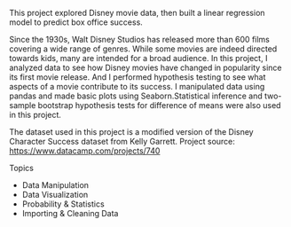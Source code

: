 This project explored Disney movie data, then built a linear regression model to predict box office success.

Since the 1930s, Walt Disney Studios has released more than 600 films covering a wide range of genres. While some movies are indeed directed towards kids, many are intended for a broad audience. In this project, I analyzed data to see how Disney movies have changed in popularity since its first movie release. And I performed hypothesis testing to see what aspects of a movie contribute to its success.
I manipulated data using pandas and made basic plots using Seaborn.Statistical inference and two-sample bootstrap hypothesis tests for difference of means were also used in this project.

The dataset used in this project is a modified version of the Disney Character Success dataset from Kelly Garrett.
Project source: https://www.datacamp.com/projects/740

Topics
* Data Manipulation
* Data Visualization
* Probability & Statistics
* Importing & Cleaning Data

